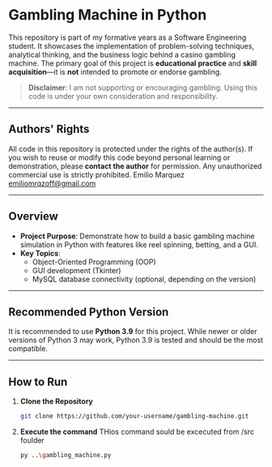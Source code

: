 # Gambling Machine in Python

This repository is part of my formative years as a Software Engineering student. It showcases the implementation of problem-solving techniques, analytical thinking, and the business logic behind a casino gambling machine. The primary goal of this project is **educational practice** and **skill acquisition**—it is **not** intended to promote or endorse gambling.

> **Disclaimer**: I am not supporting or encouraging gambling. Using this code is under your own consideration and responsibility.

---

## Authors' Rights

All code in this repository is protected under the rights of the author(s). If you wish to reuse or modify this code beyond personal learning or demonstration, please **contact the author** for permission. Any unauthorized commercial use is strictly prohibited.
Emilio Marquez <emiliomrqzoff@gmail.com>

---

## Overview

- **Project Purpose**: Demonstrate how to build a basic gambling machine simulation in Python with features like reel spinning, betting, and a GUI.
- **Key Topics**:  
  - Object-Oriented Programming (OOP)  
  - GUI development (Tkinter)  
  - MySQL database connectivity (optional, depending on the version)

---

## Recommended Python Version

It is recommended to use **Python 3.9** for this project. While newer or older versions of Python 3 may work, Python 3.9 is tested and should be the most compatible.

---

## How to Run

1. **Clone the Repository**  
   ```bash
   git clone https://github.com/your-username/gambling-machine.git
   
1. **Execute the command**
   THios command sould be excecuted from /src foulder
   ```bash
   py ..\gambling_machine.py
